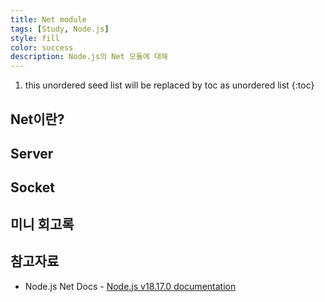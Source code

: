```yaml
---
title: Net module 
tags: [Study, Node.js]
style: fill
color: success
description: Node.js의 Net 모듈에 대해
---
```


1. this unordered seed list will be replaced by toc as unordered list
{:toc}

## Net이란?

## Server

## Socket

## 미니 회고록

## 참고자료
- Node.js Net Docs - [Node.js v18.17.0 documentation](https://nodejs.org/docs/latest-v18.x/api/net.html#net)

